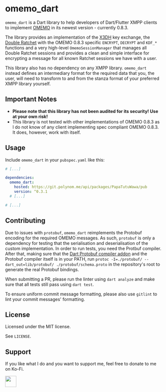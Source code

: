 # omemo_dart

`omemo_dart` is a Dart library to help developers of Dart/Flutter XMPP clients to implement
[OMEMO](https://xmpp.org/extensions/xep-0384.html) in its newest version - currently 0.8.3.

The library provides an implementation of the [X3DH](https://signal.org/docs/specifications/x3dh/)
key exchange, the [Double Ratchet](https://signal.org/docs/specifications/doubleratchet/) with
the OMEMO 0.8.3 specific `ENCRYPT`, `DECRYPT` and `KDF_*` functions and a very high-level
`OmemoSessionManager` that manages all Double Ratchet sessions and provides a clean and simple
interface for encrypting a message for all known Ratchet sessions we have with a user.

This library also has no dependency on any XMPP library. `omemo_dart` instead defines an
intermediary format for the required data that you, the user, will need to transform to and from
the stanza format of your preferred XMPP library yourself.

## Important Notes

- **Please note that this library has not been audited for its security! Use at your own risk!**
- This library is not tested with other implementations of OMEMO 0.8.3 as I do not know of any client implementing spec compliant OMEMO 0.8.3. It does, however, work with itself.

## Usage

Include `omemo_dart` in your `pubspec.yaml` like this:

```yaml
# [...]

dependencies:
  omemo_dart:
    hosted: https://git.polynom.me/api/packages/PapaTutuWawa/pub
    version: ^0.3.1
  # [...]

# [...]
```

## Contributing

Due to issues with `protobuf`, `omemo_dart` reimplements the Protobuf encoding for the required
OMEMO messages. As such, `protobuf` is only a dependency for testing that the serialisation and
deserialisation of the custom implementation. In order to run tests, you need the Protbuf
compiler. After that, making sure that
the [Dart Protobuf compiler addon](https://pub.dev/packages/protoc_plugin) and the
Protobuf compiler itself is in your PATH,
run `protoc -I=./protobuf/ --dart_out=lib/protobuf/ ./protobuf/schema.proto` in the
repository's root to generate the real Protobuf bindings.

When submitting a PR, please run the linter using `dart analyze` and make sure that all
tests still pass using `dart test`.

To ensure uniform commit message formatting, please also use `gitlint` to lint your commit
messages' formatting.

## License

Licensed under the MIT license.

See `LICENSE`.

## Support

If you like what I do and you want to support me, feel free to donate to me on Ko-Fi.

[<img src="https://codeberg.org/moxxy/moxxyv2/raw/branch/master/assets/repo/kofi.png" height="36" style="height: 36px; border: 0px;"></img>](https://ko-fi.com/papatutuwawa)
